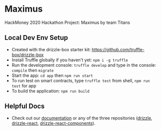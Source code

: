 # Maximus

HackMoney 2020 Hackathon Project: Maximus by team Titans

## Local Dev Env Setup

- Created with the drizzle-box starter kit: https://github.com/truffle-box/drizzle-box
- Install Truffle globally if you haven't yet: `npm i -g truffle`
- Run the development console: `truffle develop` and type in the console: `compile` then `migrate`
- Start the app: `cd app` then `npm run start`
- To run test on smart contracts, type `truffle test` from shell, `npm run test` for app
- To build the application: `npm run build`

## Helpful Docs

- Check out our [documentation](http://truffleframework.com/docs/drizzle/getting-started) or any of the three repositories ([drizzle](https://github.com/trufflesuite/drizzle), [drizzle-react](https://github.com/trufflesuite/drizzle-react), [drizzle-react-components](https://github.com/trufflesuite/drizzle-react-components)).
